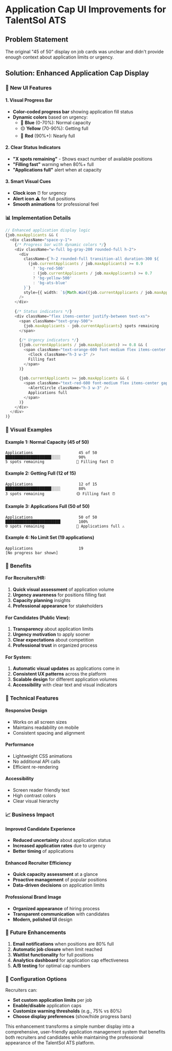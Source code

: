 # Application Cap UI Improvements for TalentSol ATS

## Problem Statement
The original "45 of 50" display on job cards was unclear and didn't provide enough context about application limits or urgency.

## Solution: Enhanced Application Cap Display

### 🎯 **New UI Features**

#### 1. **Visual Progress Bar**
- **Color-coded progress bar** showing application fill status
- **Dynamic colors** based on urgency:
  - 🔵 **Blue** (0-70%): Normal capacity
  - 🟡 **Yellow** (70-90%): Getting full
  - 🔴 **Red** (90%+): Nearly full

#### 2. **Clear Status Indicators**
- **"X spots remaining"** - Shows exact number of available positions
- **"Filling fast"** warning when 80%+ full
- **"Applications full"** alert when at capacity

#### 3. **Smart Visual Cues**
- **Clock icon** ⏰ for urgency
- **Alert icon** ⚠️ for full positions
- **Smooth animations** for professional feel

### 📊 **Implementation Details**

```typescript
// Enhanced application display logic
{job.maxApplicants && (
  <div className="space-y-1">
    {/* Progress bar with dynamic colors */}
    <div className="w-full bg-gray-200 rounded-full h-2">
      <div 
        className={`h-2 rounded-full transition-all duration-300 ${
          (job.currentApplicants / job.maxApplicants) >= 0.9 
            ? 'bg-red-500' 
            : (job.currentApplicants / job.maxApplicants) >= 0.7 
            ? 'bg-yellow-500' 
            : 'bg-ats-blue'
        }`}
        style={{ width: `${Math.min((job.currentApplicants / job.maxApplicants) * 100, 100)}%` }}
      />
    </div>
    
    {/* Status indicators */}
    <div className="flex items-center justify-between text-xs">
      <span className="text-gray-500">
        {job.maxApplicants - job.currentApplicants} spots remaining
      </span>
      
      {/* Urgency indicators */}
      {(job.currentApplicants / job.maxApplicants) >= 0.8 && (
        <span className="text-orange-600 font-medium flex items-center gap-1">
          <Clock className="h-3 w-3" />
          Filling fast
        </span>
      )}
      
      {job.currentApplicants >= job.maxApplicants && (
        <span className="text-red-600 font-medium flex items-center gap-1">
          <AlertCircle className="h-3 w-3" />
          Applications full
        </span>
      )}
    </div>
  </div>
)}
```

### 🎨 **Visual Examples**

#### Example 1: Normal Capacity (45 of 50)
```
Applications                    45 of 50
████████████████████░░░░        90%
5 spots remaining              🔴 Filling fast ⏰
```

#### Example 2: Getting Full (12 of 15)
```
Applications                    12 of 15
████████████████████░░░░        80%
3 spots remaining              🟡 Filling fast ⏰
```

#### Example 3: Applications Full (50 of 50)
```
Applications                    50 of 50
████████████████████████        100%
0 spots remaining              🔴 Applications full ⚠️
```

#### Example 4: No Limit Set (19 applications)
```
Applications                    19
[No progress bar shown]
```

### 🚀 **Benefits**

#### **For Recruiters/HR:**
1. **Quick visual assessment** of application volume
2. **Urgency awareness** for positions filling fast
3. **Capacity planning** insights
4. **Professional appearance** for stakeholders

#### **For Candidates (Public View):**
1. **Transparency** about application limits
2. **Urgency motivation** to apply sooner
3. **Clear expectations** about competition
4. **Professional trust** in organized process

#### **For System:**
1. **Automatic visual updates** as applications come in
2. **Consistent UX patterns** across the platform
3. **Scalable design** for different application volumes
4. **Accessibility** with clear text and visual indicators

### 🔧 **Technical Features**

#### **Responsive Design**
- Works on all screen sizes
- Maintains readability on mobile
- Consistent spacing and alignment

#### **Performance**
- Lightweight CSS animations
- No additional API calls
- Efficient re-rendering

#### **Accessibility**
- Screen reader friendly text
- High contrast colors
- Clear visual hierarchy

### 📈 **Business Impact**

#### **Improved Candidate Experience**
- **Reduced uncertainty** about application status
- **Increased application rates** due to urgency
- **Better timing** of applications

#### **Enhanced Recruiter Efficiency**
- **Quick capacity assessment** at a glance
- **Proactive management** of popular positions
- **Data-driven decisions** on application limits

#### **Professional Brand Image**
- **Organized appearance** of hiring process
- **Transparent communication** with candidates
- **Modern, polished UI** design

### 🎯 **Future Enhancements**

1. **Email notifications** when positions are 80% full
2. **Automatic job closure** when limit reached
3. **Waitlist functionality** for full positions
4. **Analytics dashboard** for application cap effectiveness
5. **A/B testing** for optimal cap numbers

### 📝 **Configuration Options**

Recruiters can:
- **Set custom application limits** per job
- **Enable/disable** application caps
- **Customize warning thresholds** (e.g., 75% vs 80%)
- **Choose display preferences** (show/hide progress bars)

This enhancement transforms a simple number display into a comprehensive, user-friendly application management system that benefits both recruiters and candidates while maintaining the professional appearance of the TalentSol ATS platform.
